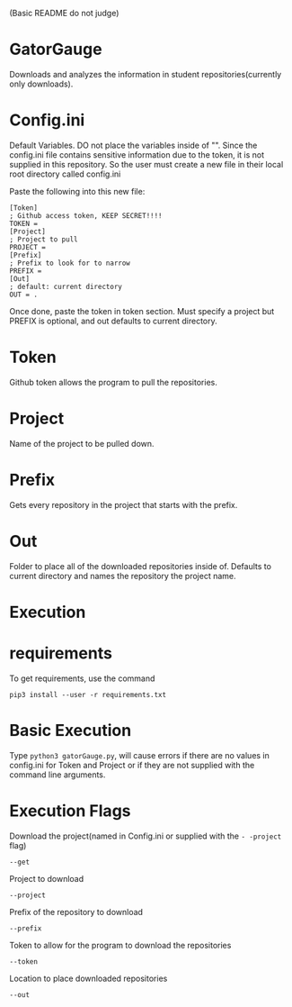 (Basic README do not judge)

# GatorGauge

Downloads and analyzes the information in student repositories(currently only downloads).

# Config.ini

Default Variables. DO not place the variables inside of "".
Since the config.ini file contains sensitive information due to the token,
it is not supplied in this repository. So the user must create a new file
in their local root directory called config.ini

Paste the following into this new file:

```
[Token]
; Github access token, KEEP SECRET!!!!
TOKEN =
[Project]
; Project to pull
PROJECT =
[Prefix]
; Prefix to look for to narrow
PREFIX =
[Out]
; default: current directory
OUT = .
```

Once done, paste the token in token section. Must specify a project but PREFIX
is optional, and out defaults to current directory.

# Token

Github token allows the program to pull the repositories.

# Project

Name of the project to be pulled down.

# Prefix

Gets every repository in the project that starts with the prefix.

# Out

Folder to place all of the downloaded repositories inside of. Defaults to
current directory and names the repository the project name.

# Execution

# requirements

To get requirements, use the command

```
pip3 install --user -r requirements.txt
```

# Basic Execution

Type ```python3 gatorGauge.py```, will cause errors if there are no values in
config.ini for Token and Project or if they are not supplied with the command
line arguments.

# Execution Flags

Download the project(named in Config.ini or supplied with the ```- -project``` flag)

```
--get
```

Project to download

```
--project
```

Prefix of the repository to download

```
--prefix

```

Token to allow for the program to download the repositories

```
--token
```

Location to place downloaded repositories

```
--out
```
